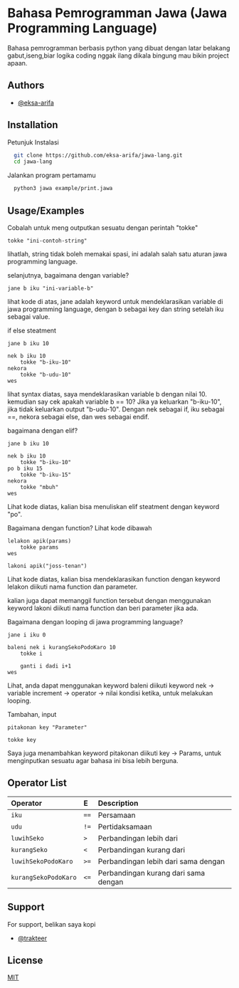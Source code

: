 
# Bahasa Pemrogramman Jawa (Jawa Programming Language)

Bahasa pemrogramman berbasis python yang dibuat dengan latar belakang gabut,iseng,biar logika coding nggak ilang dikala bingung mau bikin project apaan.


## Authors

- [@eksa-arifa](https://www.github.com/eksa-arifa)


## Installation

Petunjuk Instalasi

```bash
  git clone https://github.com/eksa-arifa/jawa-lang.git
  cd jawa-lang
```
Jalankan program pertamamu
```bash
  python3 jawa example/print.jawa
```
    
## Usage/Examples

Cobalah untuk meng outputkan sesuatu dengan perintah "tokke"

```
tokke "ini-contoh-string"
```
lihatlah, string tidak boleh memakai spasi, ini adalah salah satu aturan jawa programming language.

selanjutnya, bagaimana dengan variable?

```
jane b iku "ini-variable-b"
```
lihat kode di atas, jane adalah keyword untuk mendeklarasikan variable di jawa programming language, dengan b sebagai key dan string setelah iku sebagai value.

if else steatment

```
jane b iku 10

nek b iku 10
    tokke "b-iku-10"
nekora
    tokke "b-udu-10"
wes

```

lihat syntax diatas, saya mendeklarasikan variable b dengan nilai 10.
kemudian say cek apakah variable b == 10? Jika ya keluarkan "b-iku-10",
jika tidak keluarkan output "b-udu-10". Dengan nek sebagai if, iku sebagai ==, nekora sebagai else, dan wes sebagai endif.

bagaimana dengan elif?

```
jane b iku 10

nek b iku 10
    tokke "b-iku-10"
po b iku 15
    tokke "b-iku-15"
nekora
    tokke "mbuh"
wes
```
Lihat kode diatas, kalian bisa menuliskan elif steatment dengan keyword "po".


Bagaimana dengan function? Lihat kode dibawah
```
lelakon apik(params)
    tokke params
wes

lakoni apik("joss-tenan")
```
Lihat kode diatas, kalian bisa mendeklarasikan function dengan keyword lelakon diikuti nama function dan parameter.

kalian juga dapat memanggil function tersebut dengan menggunakan keyword lakoni diikuti nama function dan beri parameter jika ada.

Bagaimana dengan looping di jawa programming language?


```
jane i iku 0

baleni nek i kurangSekoPodoKaro 10
    tokke i

    ganti i dadi i+1
wes

```

Lihat, anda dapat menggunakan keyword baleni diikuti keyword nek -> variable increment -> operator -> nilai kondisi ketika, untuk melakukan looping.

Tambahan, input

```
pitakonan key "Parameter"

tokke key
```

Saya juga menambahkan keyword pitakonan diikuti key -> Params, untuk menginputkan sesuatu agar bahasa ini bisa lebih berguna. 
## Operator List



| Operator | E     | Description                |
| :-------- | :------- | :------------------------- |
| `iku` | `==` | Persamaan |
| `udu` | `!=` | Pertidaksamaan |
| `luwihSeko` | `>` | Perbandingan lebih dari |
| `kurangSeko` | `<` | Perbandingan kurang dari |
| `luwihSekoPodoKaro` | `>=` | Perbandingan lebih dari sama dengan |
| `kurangSekoPodoKaro` | `<=` | Perbandingan kurang dari sama dengan |




## Support

For support, belikan saya kopi

- [@trakteer](https://trakteer.id/eksa_arifa/tip?quantity=1)
## License

[MIT](https://choosealicense.com/licenses/mit/)

